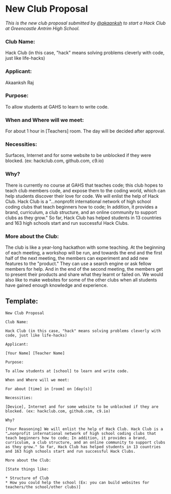 # New Club Proposal

_This is the new club proposal submitted by [@akaanksh](https://github.com/akaanksh) to start a Hack Club at Greencastle Antrim High School._

### Club Name:

Hack Club (in this case, "hack" means solving problems cleverly with code, just like life-hacks)

### Applicant:

Akaanksh Raj

### Purpose:

To allow students at GAHS to learn to write code.

### When and Where will we meet:

For about 1 hour in [Teachers] room. The day will be decided after approval.

### Necessities:

Surfaces, Internet and for some website to be unblocked if they were blocked. (ex: hackclub.com, github.com, c9.io)

### Why?

There is currently no course at GAHS that teaches code; this club hopes to teach club members code, and expose them to the coding world, which can help students discover their love for code. We will enlist the help of Hack Club. Hack Club is a "…nonprofit international network of high school coding clubs that teach beginners how to code; In addition, it provides a brand, curriculum, a club structure, and an online community to support clubs as they grow." So far, Hack Club has helped students in 13 countries and 163 high schools start and run successful Hack Clubs.

### More about the Club:

The club is like a year-long hackathon with some teaching. At the beginning of each meeting, a workshop will be run, and towards the end and the first half of the next meeting, the members can experiment and add new features to the "product." They can use a search engine or ask fellow members for help. And in the end of the second meeting, the members get to present their products and share what they learnt or failed on. We would also like to make websites for some of the other clubs when all students have gained enough knowledge and experience.

## Template:

```
New Club Proposal

Club Name:

Hack Club (in this case, "hack" means solving problems cleverly with code, just like life-hacks)

Applicant:

[Your Name] [Teacher Name]

Purpose:

To allow students at [school] to learn and write code.

When and Where will we meet:

For about [time] in [room] on [day(s)]

Necessities:

[Device], Internet and for some website to be unblocked if they are blocked. (ex: hackclub.com, github.com, c9.io)

Why?

[Your Reasoning] We will enlist the help of Hack Club. Hack Club is a "…nonprofit international network of high school coding clubs that teach beginners how to code; In addition, it provides a brand, curriculum, a club structure, and an online community to support clubs as they grow." So far, Hack Club has helped students in 13 countries and 163 high schools start and run successful Hack Clubs.

More about the Club:

[State things like:

* Structure of Club
* How you could help the school (Ex: you can build websites for teachers/the school/other clubs)]
```
